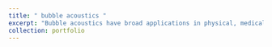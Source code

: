 ```yaml
---
title: " bubble acoustics "
excerpt: "Bubble acoustics have broad applications in physical, medical, and ocean acoustics.<br/>"
collection: portfolio
---
```


